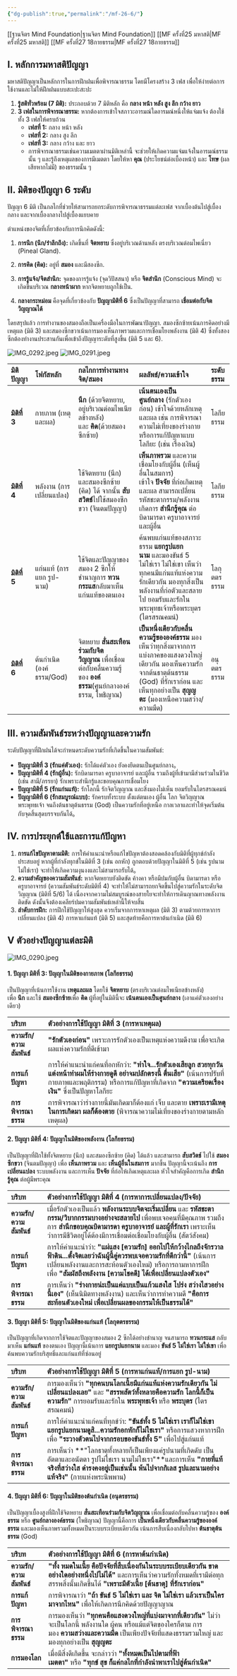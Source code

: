 ```yaml
---
{"dg-publish":true,"permalink":"/mf-26-6/"}
---
```


[[ฐานจิตร Mind Foundation\|ฐานจิตร Mind Foundation]]
[[MF ครั้งที่25 มหาสติ\|MF ครั้งที่25 มหาสติ]]
[[MF ครั้งที่27 18กายธรรม\|MF ครั้งที่27 18กายธรรม]]
## **I. หลักการมหาสติปัญญา**

มหาสติปัญญาเป็นหลักการในการฝึกฝนเพื่อพิจารณาธรรม โดยมีโครงสร้าง 3 เฟส เพื่อให้ง่ายต่อการใช้งานและไม่ให้ฝึกฝนแบบสะเปะสะปะ

1. **รู้สติทั่วพร้อม (7 มิติ):** ประกอบด้วย 7 มิติหลัก คือ **กลาง หน้า หลัง สูง ลึก กว้าง ยาว**
2. **3 เฟสในการพิจารณาธรรม:** หากต้องการเข้าใจสภาวะอารมณ์ใดอารมณ์หนึ่งให้แจ่มแจ้ง ต้องใช้ทั้ง 3 เฟสให้ครบถ้วน
    - **เฟสที่ 1:** กลาง หน้า หลัง
    - **เฟสที่ 2:** กลาง สูง ลึก
    - **เฟสที่ 3:** กลาง กว้าง และ ยาว
    - การพิจารณาธรรมเช่นความเมตตาผ่านมิติเหล่านี้ จะช่วยให้เกิดความแจ่มแจ้งในอารมณ์ธรรมนั้น ๆ และรู้ถึงเหตุผลของการมีเมตตา โดยให้หา **คุณ** (ประโยชน์ต่อเบื้องหน้า) และ **โทษ** (ผลเสียหากไม่มี) ของธรรมนั้น ๆ

## **II. มิติของปัญญา 6 ระดับ**

ปัญญา 6 มิติ เป็นกลไกที่ช่วยให้สามารถยกระดับการพิจารณาธรรมแต่ละเฟส จากเบื้องต้นไปสู่เบื้องกลาง และจากเบื้องกลางไปสู่เบื้องแยบคาย

ตำแหน่งของจิตที่เกี่ยวข้องกับการนึกคิดดังนี้:

1. **การนึก (นึก/รำลึกถึง):** เกิดขึ้นที่ **จิตหยาบ** ซึ่งอยู่บริเวณด้านหลัง ตรงบริเวณต่อมไพเนี่ยว (Pineal Gland).

2. **การคิด (คิด):** อยู่ที่ **สมอง** และมีสองซีก.

3. **การรู้แจ้ง/จิตสำนึก:** จุดของการรู้แจ้ง (จุดวิปัสสนา) หรือ **จิตสำนึก** (Conscious Mind) จะเกิดขึ้นบริเวณ **กลางหน้าผาก** หากจิตหยาบถูกใช้เป็น.
4. **กลางกระหม่อม** คือจุดที่เกี่ยวข้องกับ **ปัญญามิติที่ 6** ซึ่งเป็นปัญญาที่สามารถ **เชื่อมต่อกับจิตวิญญาณได้**

โดยสรุปแล้ว การทำงานของสมองถือเป็นเครื่องมือในการพัฒนาปัญญา. สมองซีกซ้ายเน้นการคิดอย่างมีเหตุผล (มิติ 3) และสมองซีกขวาเน้นการมองเห็นภาพรวมและการเชื่อมโยงพลังงาน (มิติ 4) ซึ่งทั้งสองซีกต้องทำงานประสานกันเพื่อเข้าถึงปัญญาระดับที่สูงขึ้น (มิติ 5 และ 6).

![IMG_0292.jpeg](/img/user/IMG_0292.jpeg)
![IMG_0291.jpeg](/img/user/IMG_0291.jpeg)

|มิติปัญญา|โฟกัสหลัก|กลไกการทำงานทางจิต/สมอง|ผลลัพธ์/ความเข้าใจ|ระดับธรรม|
|:--|:--|:--|:--|:--|
|**มิติที่ 3**|กายภาพ (เหตุและผล)|**นึก** (ด้วยจิตหยาบ, อยู่บริเวณต่อมไพเนียลข้างหลัง) และ **คิด**(ด้วยสมองซีกซ้าย)|**เน้นตนเองเป็นศูนย์กลาง** (รักตัวเองก่อน) เข้าใจด้วยหลักเหตุและผล เช่น การพิจารณาความไม่เที่ยงของร่างกาย หรือการแก้ปัญหาแบบโลกียะ (เช่น เรื่องเงิน)|โลกียธรรม|
|**มิติที่ 4**|พลังงาน (การเปลี่ยนแปลง)|ใช้จิตหยาบ (นึก) และสมองซีกซ้าย (คิด) ได้ จากนั้น **สับสวิตช์**ไปใช้สมองซีกขวา (จินตมปัญญา)|**เห็นภาพรวม** และความเชื่อมโยงกับผู้อื่น (เห็นผู้อื่นในสมการ) เข้าใจ **ปัจจัย** ที่ก่อเกิดเหตุและผล สามารถเปลี่ยนรหัสชะตากรรม/พลังงาน เกิดการ **สำนึกรู้คุณ** ต่อบิดามารดา ครูบาอาจารย์ และผู้อื่น|โลกียธรรม|
|**มิติที่ 5**|แก่นแท้ (การแยก รูป-นาม)|ใช้จิตและปัญญาของสมอง 2 ซีกให้ชำนาญการ **ทวนกระแส**กลับมาเห็นแก่นแท้ของตนเอง|ค้นพบแก่นแท้ของสภาวะธรรม **แยกรูปแยกนาม** และมองขันธ์ 5 ไม่ใช่เรา ไม่ใช่เขา เห็นว่าทุกคนมีแก่นแท้แห่งความรักเดียวกัน มองทุกสิ่งเป็นพลังงานที่ก่อตัวและสลายไป ยอมรับและรักในพระพุทธเจ้าหรือพระบุตร (ไตรสรณคมน์)|โลกุตตรธรรม|
|**มิติที่ 6**|ต้นกำเนิด (องค์ธรรม/God)|จิตหยาบ **สั่นสะเทือนร่วมกับจิตวิญญาณ** เพื่อเชื่อมต่อกับคลื่นความรู้ของ **องค์ธรรม**(ศูนย์กลางองค์ธรรม, โพธิญาณ)|**เป็นหนึ่งเดียวกับคลื่นความรู้ขององค์ธรรม** มองเห็นว่าทุกสิ่งมาจากการแบ่งภาคของแสงดวงใหญ่เดียวกัน มองเห็นความรักจากต้นธาตุต้นธรรม (God) ที่รักเราก่อน และเห็นทุกอย่างเป็น **สุญญตะ** (มองเหนือความสว่าง/ความมืด)|อนุตตรธรรม|

## **III. ความสัมพันธ์ระหว่างปัญญาและความรัก**

ระดับปัญญาที่ฝึกฝนได้จะกำหนดระดับความรักที่เกิดขึ้นในความสัมพันธ์:

- **ปัญญามิติที่ 3 (รักแค่ตัวเอง):** รักได้แค่ตัวเอง ยังคงยึดตนเป็นศูนย์กลาง。
- **ปัญญามิติที่ 4 (รักผู้อื่น):** รักบิดามารดา ครูบาอาจารย์ และผู้อื่น รวมถึงผู้ที่เข้ามามีส่วนร่วมในชีวิต (เช่น สามี/ภรรยา) รักเพราะสำนึกรู้และขอบคุณการเชื่อมโยง
- **ปัญญามิติที่ 5 (รักแก่นแท้):** รักโลกนี้ รักจิตวิญญาณ และสิ่งมองไม่เห็น ยอมรับในไตรสรณคมน์
- **ปัญญามิติที่ 6 (รักสมบูรณ์แบบ):** รักครบทั้งระบบ ตั้งแต่ตนเอง ผู้อื่น โลก จิตวิญญาณ พระพุทธเจ้า จนถึงต้นธาตุต้นธรรม (God) เป็นความรักที่อยู่เหนือ กาลเวลาและทำให้จุดเริ่มต้นกับจุดสิ้นสุดบรรจบกันได้。

## **IV. การประยุกต์ใช้และการแก้ปัญหา**

1. **การแก้ไขปัญหาตามมิติ:** การให้คำแนะนำหรือแก้ไขปัญหาต้องสอดคล้องกับมิติที่ผู้ทุกข์กำลังประสบอยู่ หากผู้ที่กำลังทุกข์ในมิติที่ 3 (เช่น อกหัก) ถูกตอบด้วยปัญญาในมิติที่ 5 (เช่น รูปนามไม่ใช่เรา) จะทำให้เกิดความงุนงงและไม่สามารถรับได้。
2. **ความสำคัญของความสัมพันธ์:** หากจิตหยาบยังติดขัด ค้างคา หรือมีปมกับผู้อื่น บิดามารดา หรือครูบาอาจารย์ (ความสัมพันธ์ระดับมิติที่ 4) จะทำให้ไม่สามารถยกจิตขึ้นไปสู่ความรักในระดับจิตวิญญาณ (มิติที่ 5/6) ได้ เนื่องจากความไม่สมบูรณ์ของสายใยจะทำให้การเดินญาณทางพลังงานติดขัด ดังนั้นจึงต้องเคลียร์ปมความสัมพันธ์เหล่านี้ให้จบสิ้น
3. **ลำดับการฝึก:** การฝึกใช้ปัญญาให้สูงสุด ควรเริ่มจากการหาเหตุผล (มิติ 3) ตามด้วยการหาการเปลี่ยนแปลง (มิติ 4) การหาแก่นแท้ (มิติ 5) และสุดท้ายคือการหาต้นกำเนิด (มิติ 6)

## V ตัวอย่างปัญญาแต่ละมิติ
![IMG_0290.jpeg](/img/user/IMG_0290.jpeg)
#### 1. ปัญญา มิติที่ 3: ปัญญาในมิติของกายภาพ (โลกียธรรม)

เป็นปัญญาที่เน้นการใช้งาน **เหตุและผล** โดยใช้ **จิตหยาบ** (ตรงบริเวณต่อมไพเนียลข้างหลัง) เพื่อ **นึก** และใช้ **สมองซีกซ้าย**เพื่อ **คิด** ผู้ที่อยู่ในมิตินี้จะ **เน้นตนเองเป็นศูนย์กลาง** (เอาแค่ตัวเองอย่างเดียว)

|บริบท|ตัวอย่างการใช้ปัญญา มิติที่ 3 (การหาเหตุผล)|
|:--|:--|
|**ความรัก/ความสัมพันธ์**|**"รักตัวเองก่อน"** เพราะการรักตัวเองเป็นเหตุแห่งความดีงาม เพื่อจะเกิดผลแห่งความรักที่ดีเข้ามา|
|**การแก้ปัญหา**|การให้คำแนะนำแก่คนที่อกหักว่า: **"ทำใจ...รักตัวเองเสียลูก สวยทุกวัน แต่งหน้าทำผมให้ร่างกายดูดี อย่าจมปลักตรงนี้ ตื่นเสีย"** (เน้นการปรับที่กายภาพและพฤติกรรม) หรือการแก้ปัญหาที่เกิดจาก **"ความเครียดเรื่องเงิน"** ซึ่งเป็นปัญหาโลกียะ|
|**การพิจารณาธรรม**|การพิจารณาว่าร่างกายนี้มันเกิดมาก็ต้องแก่ เจ็บ และตาย **เพราะเรามีเหตุในการเกิดมา ผลก็ต้องตาย** (พิจารณาความไม่เที่ยงของร่างกายตามหลักเหตุผล)|

#### 2. ปัญญา มิติที่ 4: ปัญญาในมิติของพลังงาน (โลกียธรรม)

เป็นปัญญาที่ฝึกใช้ทั้งจิตหยาบ (นึก) และสมองซีกซ้าย (คิด) ได้แล้ว และสามารถ **สับสวิตช์** ไปใช้ **สมองซีกขวา** (จินตมปัญญา) เพื่อ **เห็นภาพรวม** และ **เห็นผู้อื่นในสมการ** มากขึ้น ปัญญานี้จะเน้นถึง **การเปลี่ยนแปลง** ระบบพลังงาน และการเห็น **ปัจจัย** ที่ก่อให้เกิดเหตุและผล หัวใจสำคัญคือการเกิด **สำนึกรู้คุณ** ต่อผู้มีพระคุณ

|บริบท|ตัวอย่างการใช้ปัญญา มิติที่ 4 (การหาการเปลี่ยนแปลง/ปัจจัย)|
|:--|:--|
|**ความรัก/ความสัมพันธ์**|เมื่อรักตัวเองเป็นแล้ว **พลังงานระบบจิตจะเริ่มเปลี่ยน** และ **รหัสชะตากรรม/วิบากกรรมบางอย่างจะสลายไป** เพื่อพบเจอคนที่มีคุณภาพ รวมถึงการ **สำนึกขอบคุณบิดามารดา ครูบาอาจารย์ และผู้ที่รักเรา** เพราะเห็นว่าการมีชีวิตอยู่ได้ต้องมีการเชื่อมต่อเชื่อมโยงกับผู้อื่น (สัตว์สังคม)|
|**การแก้ปัญหา**|การให้คำแนะนำว่า: **"แผ่แสง [ความรัก] ออกไปให้กว้างไกลถึงจักรวาลฟ้าดิน...ตั้งจิตเลยว่าฉันผู้นี้คู่ควรพบเจอความรักที่ดีกว่านี้"** (เน้นการเปลี่ยนพลังงานและการสะท้อนตัวเองใหม่) หรือการถามหาการฝึกเพื่อ **"สัมผัสถึงพลังงาน [ความโชคดี] ได้เพื่อเปลี่ยนแปลงตัวเอง"**|
|**การพิจารณาธรรม**|การเห็นว่า **"ร่างกายน่ะเป็นแค่แบบเป็นแก้วแสงใส โปร่ง สว่างไสวอย่างนี้เอง"** (เห็นนิมิตทางพลังงาน) และเห็นว่าการทำความดี **"คือการสะท้อนตัวเองใหม่ เพื่อเปลี่ยนผลของกรรมให้เป็นธรรมได้"**|

#### 3. ปัญญา มิติที่ 5: ปัญญาในมิติของแก่นแท้ (โลกุตตรธรรม)

เป็นปัญญาที่เกิดจากการใช้จิตและปัญญาของสมอง 2 ซีกได้อย่างชำนาญ จนสามารถ **ทวนกระแส** กลับมาเห็น **แก่นแท้** ของตนเอง ปัญญานี้เน้นการ **แยกรูปแยกนาม** และมอง **ขันธ์ 5 ไม่ใช่เรา ไม่ใช่เขา** เพื่อค้นพบความรักบริสุทธิ์และแก่นแท้ที่ซ่อนอยู่

|บริบท|ตัวอย่างการใช้ปัญญา มิติที่ 5 (การหาแก่นแท้/การแยก รูป-นาม)|
|:--|:--|
|**ความรัก/ความสัมพันธ์**|การมองเห็นว่า **"ทุกคนบนโลกเนี้ยมีแก่นแท้แห่งความรักเดียวกัน ไม่เปลี่ยนแปลงเลย"** และ **"สรรพสัตว์ทั้งหลายคือความรัก โลกนี้ก็เป็นความรัก"** การยอมรับและรักใน **พระพุทธเจ้า** หรือ **พระบุตร** (ไตรสรณคมน์)|
|**การแก้ปัญหา**|การให้คำแนะนำแก่คนที่ทุกข์ว่า: **"ขันธ์ทั้ง 5 ไม่ใช่เรา เราก็ไม่ใช่เขา แยกรูปแยกนามดูสิ...ความรักอกหักก็ไม่ใชเรา"** หรือการแสวงหาการฝึกเพื่อ **"ระวางตัวตนไปจากกรอบของขันธ์ทั้ง 5"** เพื่อไปสู่แก่นแท้|
|**การพิจารณาธรรม**|การเห็นว่า **"โลกธาตุทั้งหลายก็เป็นเพียงแค่รูปนามที่เกิดดับ เป็นอัตตาและอนัตตา รูปไม่ใชเรา นามไม่ใชเรา"**และการเห็น **"กายที่แท้จริงที่สว่างใส ดำรงคงอยู่เป็นเช่นนั้น พ้นไปจากกิเลส รูปและนามอย่างแท้จริง"** (กายแห่งพระนิพพาน)|

#### 4. ปัญญา มิติที่ 6: ปัญญาในมิติของต้นกำเนิด (อนุตรธรรม)

เป็นปัญญาเบื้องสูงที่ฝึกใช้จิตหยาบ **สั่นสะเทือนร่วมกับจิตวิญญาณ** เพื่อเชื่อมต่อกับคลื่นความรู้ของ **องค์ธรรม** หรือ **ศูนย์กลางองค์ธรรม** (โพธิญาณ) ปัญญานี้คือการ **เป็นหนึ่งเดียวกับคลื่นความรู้ขององค์ธรรม** และมองเห็นภาพรวมทั้งหมดเป็นระบบระเบียบเดียวกัน เน้นการสืบเนื่องกลับไปหา **ต้นธาตุต้นธรรม** (God)

|บริบท|ตัวอย่างการใช้ปัญญา มิติที่ 6 (การหาต้นกำเนิด)|
|:--|:--|
|**ความรัก/ความสัมพันธ์**|**"ทั้ง หมดในเนี้ย คือปัจจัยที่สืบเนื่องกันในระบบระเบียบเดียวกัน ขาดอย่างใดอย่างหนึ่งไปไม่ได้"** และการเห็นว่าความรักทั้งหมดที่เรามีต่อทุกสรรพสิ่งนั้นเกิดขึ้นได้ **"เพราะมีตัวเนี้ย [ต้นธาตุ] ที่รักเราก่อน"**|
|**การแก้ปัญหา**|การพิจารณาว่า **"ถ้า ขันธ์ 5 ไม่ใช่เรา และ จิต ไม่ใช่เรา แล้วเราเป็นใคร มาจากไหน"** เพื่อให้เกิดการนึกคิดด้วยปัญญาญาณ|
|**การพิจารณาธรรม**|การมองเห็นว่า **"ทุกคนคือแสงดวงใหญ่ที่แบ่งมาจากที่เดียวกัน"** ไม่ว่าจะเป็นโลกนี้ พลังงานใด ผู้คน หรือแม้แต่จิตของใครก็ตาม การมอง **ความสว่างและความมืด** เป็นเพียงปัจจัยที่แสดงธรรมรวมใหญ่ และมองทุกอย่างเป็น **สุญญตะ**|
|**การมองโลก**|เมื่อมีสิ่งดีเกิดขึ้น จะกล่าวว่า **"ทั้งหมดเป็นไปตามที่ฟ้าเมตตา"** หรือ **"ทุกข์ สุข ก็แค่กลไกที่กำลังนำพาเราไปสู่ต้นกำเนิด"**|
